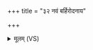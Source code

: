 +++
title = "३२ नवं बर्हिरोदनाय"

+++
<details><summary>मूलम् (VS)</summary>

नवं॑ ब॒र्हिरो॑द॒नाय॑ स्तृणीत प्रि॒यं हृ॒दश्चक्षु॑षो व॒ल्ग्व᳡स्तु। तस्मि॑न्दे॒वाः स॒ह दै॒वीर्वि॑शन्त्वि॒मं प्राश्न॑न्त्वृ॒तुभि॑र्नि॒षद्य॑ ॥
</details>